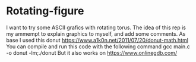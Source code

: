 # Rotating-figure
I want to try some ASCII grafics with rotating torus.
The idea of this rep is my ammempt to explain graphics to myself, and add some comments.
As base I used this donut 
https://www.a1k0n.net/2011/07/20/donut-math.html
You can compile and run this code with the following command
 gcc main.c -o donut -lm;./donut
 But it also works on https://www.onlinegdb.com/
